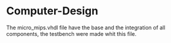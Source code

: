# Computer-Design

The micro_mips.vhdl file have the base and the integration of all components, the testbench were made whit this file.